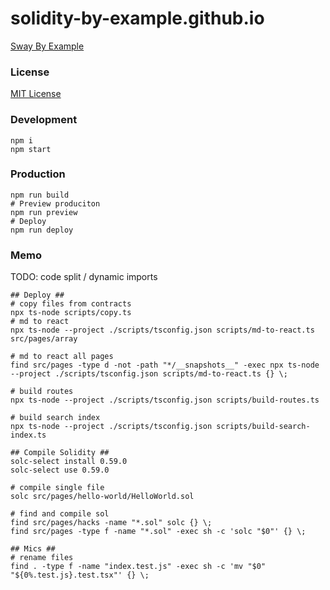 # solidity-by-example.github.io

[Sway By Example](https://www.swaybyexample.com/)

### License

[MIT License](LICENSE)

### Development

```shell
npm i
npm start
```

### Production

```shell
npm run build
# Preview produciton
npm run preview
# Deploy
npm run deploy
```

### Memo

TODO: code split / dynamic imports

```shell
## Deploy ##
# copy files from contracts
npx ts-node scripts/copy.ts
# md to react
npx ts-node --project ./scripts/tsconfig.json scripts/md-to-react.ts src/pages/array

# md to react all pages
find src/pages -type d -not -path "*/__snapshots__" -exec npx ts-node --project ./scripts/tsconfig.json scripts/md-to-react.ts {} \;

# build routes
npx ts-node --project ./scripts/tsconfig.json scripts/build-routes.ts

# build search index
npx ts-node --project ./scripts/tsconfig.json scripts/build-search-index.ts

## Compile Solidity ##
solc-select install 0.59.0
solc-select use 0.59.0

# compile single file
solc src/pages/hello-world/HelloWorld.sol

# find and compile sol
find src/pages/hacks -name "*.sol" solc {} \;
find src/pages -type f -name "*.sol" -exec sh -c 'solc "$0"' {} \;

## Mics ##
# rename files
find . -type f -name "index.test.js" -exec sh -c 'mv "$0" "${0%.test.js}.test.tsx"' {} \;
```
